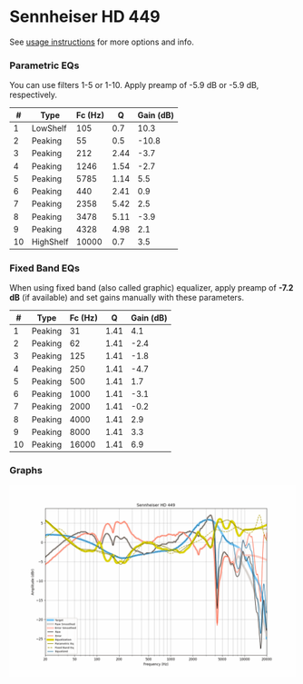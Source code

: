 # Sennheiser HD 449
See [usage instructions](https://github.com/jaakkopasanen/AutoEq#usage) for more options and info.

### Parametric EQs
You can use filters 1-5 or 1-10. Apply preamp of -5.9 dB or -5.9 dB, respectively.

|   # | Type      |   Fc (Hz) |    Q |   Gain (dB) |
|-----|-----------|-----------|------|-------------|
|   1 | LowShelf  |       105 | 0.7  |        10.3 |
|   2 | Peaking   |        55 | 0.5  |       -10.8 |
|   3 | Peaking   |       212 | 2.44 |        -3.7 |
|   4 | Peaking   |      1246 | 1.54 |        -2.7 |
|   5 | Peaking   |      5785 | 1.14 |         5.5 |
|   6 | Peaking   |       440 | 2.41 |         0.9 |
|   7 | Peaking   |      2358 | 5.42 |         2.5 |
|   8 | Peaking   |      3478 | 5.11 |        -3.9 |
|   9 | Peaking   |      4328 | 4.98 |         2.1 |
|  10 | HighShelf |     10000 | 0.7  |         3.5 |

### Fixed Band EQs
When using fixed band (also called graphic) equalizer, apply preamp of **-7.2 dB** (if available) and set gains manually with these parameters.

|   # | Type    |   Fc (Hz) |    Q |   Gain (dB) |
|-----|---------|-----------|------|-------------|
|   1 | Peaking |        31 | 1.41 |         4.1 |
|   2 | Peaking |        62 | 1.41 |        -2.4 |
|   3 | Peaking |       125 | 1.41 |        -1.8 |
|   4 | Peaking |       250 | 1.41 |        -4.7 |
|   5 | Peaking |       500 | 1.41 |         1.7 |
|   6 | Peaking |      1000 | 1.41 |        -3.1 |
|   7 | Peaking |      2000 | 1.41 |        -0.2 |
|   8 | Peaking |      4000 | 1.41 |         2.9 |
|   9 | Peaking |      8000 | 1.41 |         3.3 |
|  10 | Peaking |     16000 | 1.41 |         6.9 |

### Graphs
![](./Sennheiser%20HD%20449.png)
